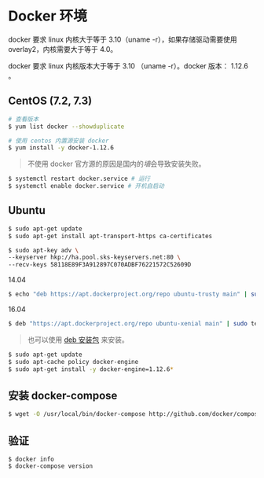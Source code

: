 # Docker 环境

docker 要求 linux 内核大于等于 3.10（uname -r），如果存储驱动需要使用 overlay2，内核需要大于等于 4.0。

docker 要求 linux 内核版本大于等于 3.10 （uname -r）。docker 版本： 1.12.6 。

## CentOS (7.2, 7.3)

```bash
# 查看版本
$ yum list docker --showduplicate
```

```bash
# 使用 centos 内置源安装 docker 
$ yum install -y docker-1.12.6
```
> 不使用 docker 官方源的原因是国内的*墙*会导致安装失败。

```bash
$ systemctl restart docker.service # 运行
$ systemctl enable docker.service # 开机自启动
```

## Ubuntu

```bash
$ sudo apt-get update
$ sudo apt-get install apt-transport-https ca-certificates
```

```bash
$ sudo apt-key adv \
--keyserver hkp://ha.pool.sks-keyservers.net:80 \
--recv-keys 58118E89F3A912897C070ADBF76221572C52609D
```

14.04
```bash
$ echo "deb https://apt.dockerproject.org/repo ubuntu-trusty main" | sudo tee /etc/apt/sources.list.d/docker.list
```

16.04
```bash
$ deb "https://apt.dockerproject.org/repo ubuntu-xenial main" | sudo tee /etc/apt/sources.list.d/docker.list
```

> 也可以使用 [deb 安装包](https://apt.dockerproject.org/repo/pool/main/d/docker-engine/) 来安装。

```bash
$ sudo apt-get update
$ sudo apt-cache policy docker-engine
$ sudo apt-get install -y docker-engine=1.12.6*
```

## 安装 docker-compose
```bash
$ wget -O /usr/local/bin/docker-compose http://github.com/docker/compose/releases/download/1.9.0/docker-compose-`uname -s`-`uname -m`
```

## 验证
```
$ docker info
$ docker-compose version
```
